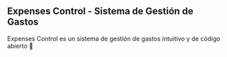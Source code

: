 ## Expenses Control - Sistema de Gestión de Gastos
Expenses Control es un sistema de gestión de gastos intuitivo y de código abierto 💸